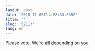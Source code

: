 ```yaml
---
layout: post
date: '2018-11-06T14:28:33.535Z'
title: ''
slug: '52113'
lang: en
---
```

Please vote. We’re all depending on you. 
